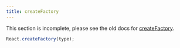 ```yaml
---
title: createFactory
---
```


<Wip>

This section is incomplete, please see the old docs for [createFactory](https://reactjs.org/docs/react-api.html#createfactory).

</Wip>


<Intro>

```js
React.createFactory(type);
```

</Intro>

<InlineToc />
